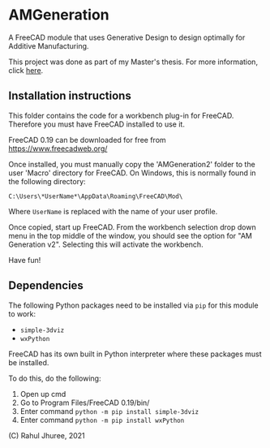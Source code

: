 # AMGeneration
A FreeCAD module that uses Generative Design to design optimally for Additive Manufacturing.

This project was done as part of my Master's thesis. For more information, click [here](https://mightybucket.github.io/projects/2021/05/31/masters-dissertation.html).

## Installation instructions
This folder contains the code for a workbench plug-in for FreeCAD. Therefore you must have FreeCAD installed to use it.

FreeCAD 0.19 can be downloaded for free from https://www.freecadweb.org/

Once installed, you must manually copy the 'AMGeneration2' folder to the user 'Macro' directory for FreeCAD. On Windows, this is normally found in the following directory:

`C:\Users\*UserName*\AppData\Roaming\FreeCAD\Mod\`

Where `UserName` is replaced with the name of your user profile.

Once copied, start up FreeCAD. From the workbench selection drop down menu in the top middle of the window, you should see the option for "AM Generation v2". Selecting this will activate the workbench.

Have fun!

## Dependencies
The following Python packages need to be installed via `pip` for this module to work:
 - `simple-3dviz`
 - `wxPython`

FreeCAD has its own built in Python interpreter where these packages must be installed.

To do this, do the following:
1. Open up cmd
2. Go to Program Files/FreeCAD 0.19/bin/
3. Enter command `python -m pip install simple-3dviz`
4. Enter command `python -m pip install wxPython`

(C) Rahul Jhuree, 2021

